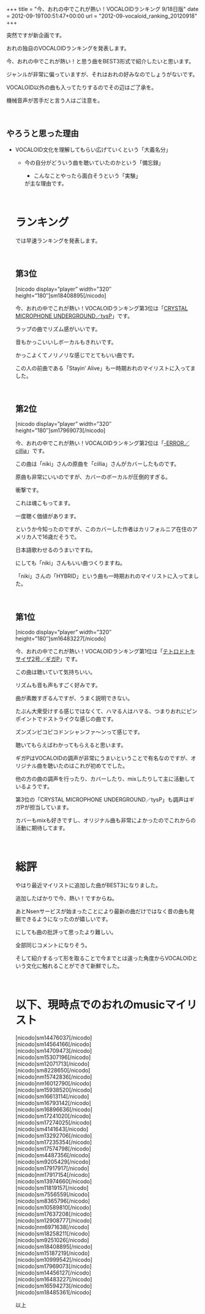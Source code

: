 +++
title = "今、おれの中でこれが熱い！VOCALOIDランキング 9/18日版"
date = 2012-09-19T00:51:47+00:00
url = "2012-09-vocaloid_ranking_20120918"
+++
&nbsp;

突然ですが新企画です。

おれの独自のVOCALOIDランキングを発表します。

今、おれの中でこれが熱い！と思う曲をBEST3形式で紹介したいと思います。

ジャンルが非常に偏っていますが、それはおれの好みなのでしょうがないです。

VOCALOID以外の曲も入ってたりするのでその辺はご了承を。

機械音声が苦手だと言う人はご注意を。

&nbsp;

## やろうと思った理由

  * VOCALOID文化を理解してもらい広げていくという「大義名分」 
      * 今の自分がどういう曲を聴いていたのかという「備忘録」 
          * こんなことやったら面白そうという「実験」 </ul> 
        が主な理由です。
        
        &nbsp;
        
        # ランキング
        
        では早速ランキングを発表します。
        
        &nbsp;
        
        ## 第3位
        
        [nicodo display=&#8221;player&#8221; width=&#8221;320&#8243; height=&#8221;180&#8243;]sm18408895[/nicodo]
        
        今、おれの中でこれが熱い！VOCALOIDランキング第3位は「[CRYSTAL MICROPHONE UNDERGROUND／tysP](http://www.nicovideo.jp/watch/sm18408895 "鏡音リン・レンオリジナル曲 CRYSTAL MICROPHONE UNDERGROUND - ニコニコ動画:Zero")」です。
        
        ラップの曲でリズム感がいいです。
        
        音もかっこいいしボーカルもきれいです。
        
        かっこよくてノリノリな感じでとてもいい曲です。
        
        この人の前曲である「Stayin&#8217; Alive」も一時期おれのマイリストに入ってました。
        
        &nbsp;
        
        ## 第2位
        
        [nicodo display=&#8221;player&#8221; width=&#8221;320&#8243; height=&#8221;180&#8243;]sm17969073[/nicodo]
        
        今、おれの中でこれが熱い！VOCALOIDランキング第2位は「[-ERROR／cillia](http://www.nicovideo.jp/watch/sm17969073 "【波音リツキレ音源】-ERROR 【UTAUカバー】 - ニコニコ動画:Zero")」です。
        
        この曲は「niki」さんの原曲を「cillia」さんがカバーしたものです。
        
        原曲も非常にいいのですが、カバーのボーカルが圧倒的すぎる。
        
        衝撃です。
        
        これは魂こもってます。
        
        一度聴く価値があります。
        
        というか今知ったのですが、このカバーした作者はカリフォルニア在住のアメリカ人で16歳だそうで。
        
        日本語歌わせるのうまいですね。
        
        にしても「niki」さんもいい曲つくりますね。
        
        「niki」さんの「HYBRID」という曲も一時期おれのマイリストに入ってました。
        
        &nbsp;
        
        ## 第1位
        
        [nicodo display=&#8221;player&#8221; width=&#8221;320&#8243; height=&#8221;180&#8243;]sm16483227[/nicodo]
        
        今、おれの中でこれが熱い！VOCALOIDランキング第1位は「[テトロドトキサイザ2号／ギガP](http://www.nicovideo.jp/watch/sm16483227 "【GUMIさん】テトロドトキサイザ2号【オリジナル】 - ニコニコ動画:Zero")」です。
        
        この曲は聴いていて気持ちいい。
        
        リズムも音も声もすごく好みです。
        
        曲が素敵すぎるんですが、うまく説明できない。
        
        たぶん大衆受けする感じではなくて、ハマる人はハマる、つまりおれにピンポイントでドストライクな感じの曲です。
        
        ズンズンピコピコドンシャンファ～ンって感じです。
        
        聴いてもらえばわかってもらえると思います。
        
        ギガPはVOCALOIDの調声が非常にうまいということで有名なのですが、オリジナル曲を聴いたのはこれが初めてでした。
        
        他の方の曲の調声を行ったり、カバーしたり、mixしたりして主に活動しているようです。
        
        第3位の「CRYSTAL MICROPHONE UNDERGROUND／tysP」も調声はギガPが担当しています。
        
        カバーもmixも好きですし、オリジナル曲も非常によかったのでこれからの活動に期待してます。
        
        &nbsp;
        
        # 総評
        
        やはり最近マイリストに追加した曲がBEST3になりました。
        
        追加したばかりで今、熱い！ですからね。
        
        あとNsenサービスが始まったことにより最新の曲だけではなく昔の曲も発掘できるようになったのが嬉しいです。
        
        にしても曲の批評って思ったより難しい。
        
        全部同じコメントになりそう。
        
        そして紹介するって形を取ることで今までとは違った角度からVOCALOIDという文化に触れることができて新鮮でした。
        
        &nbsp;
        
        # 以下、現時点でのおれのmusicマイリスト
        
        <div class="niconico">
          [nicodo]sm14476037[/nicodo]<br />[nicodo]sm14564166[/nicodo]<br />[nicodo]sm14709473[/nicodo]<br />[nicodo]sm15307196[/nicodo]<br />[nicodo]sm12071713[/nicodo]<br />[nicodo]sm8228650[/nicodo]<br />[nicodo]nm15742836[/nicodo]<br />[nicodo]nm16012790[/nicodo]<br />[nicodo]sm15938520[/nicodo]<br />[nicodo]sm16613114[/nicodo]<br />[nicodo]sm16793142[/nicodo]<br />[nicodo]sm16896636[/nicodo]<br />[nicodo]sm17241020[/nicodo]<br />[nicodo]sm17274025[/nicodo]<br />[nicodo]sm4141643[/nicodo]<br />[nicodo]sm13292706[/nicodo]<br />[nicodo]sm17235354[/nicodo]<br />[nicodo]sm17574798[/nicodo]<br />[nicodo]sm4487356[/nicodo]<br />[nicodo]sm9205429[/nicodo]<br />[nicodo]sm17917917[/nicodo]<br />[nicodo]nm17917154[/nicodo]<br />[nicodo]sm13974660[/nicodo]<br />[nicodo]sm11819157[/nicodo]<br />[nicodo]sm7556559[/nicodo]<br />[nicodo]sm8365796[/nicodo]<br />[nicodo]sm10589810[/nicodo]<br />[nicodo]sm17637208[/nicodo]<br />[nicodo]sm12908777[/nicodo]<br />[nicodo]nm6971638[/nicodo]<br />[nicodo]sm18258211[/nicodo]<br />[nicodo]sm9251026[/nicodo]<br />[nicodo]sm18408895[/nicodo]<br />[nicodo]sm15187219[/nicodo]<br />[nicodo]sm10999542[/nicodo]<br />[nicodo]sm17969073[/nicodo]<br />[nicodo]sm14456127[/nicodo]<br />[nicodo]sm16483227[/nicodo]<br />[nicodo]sm16594273[/nicodo]<br />[nicodo]sm18485361[/nicodo]
        </div>
        
        
        
        <p style="clear: both;">
          以上
        </p>
